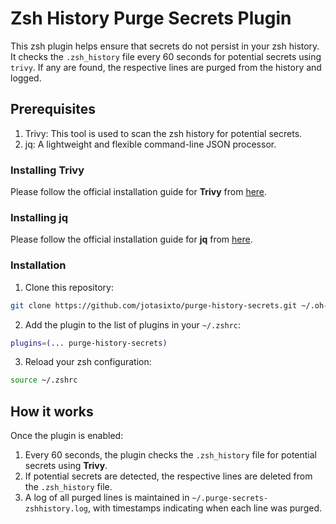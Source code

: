 # Zsh History Purge Secrets Plugin
This zsh plugin helps ensure that secrets do not persist in your zsh history. It checks the `.zsh_history` file every 60 seconds for potential secrets using `trivy`. If any are found, the respective lines are purged from the history and logged.

## Prerequisites

1. Trivy: This tool is used to scan the zsh history for potential secrets.
2. jq: A lightweight and flexible command-line JSON processor.

### Installing Trivy

Please follow the official installation guide for **Trivy** from [here](https://aquasecurity.github.io/trivy/v0.45/getting-started/installation/).

### Installing jq

Please follow the official installation guide for **jq** from [here](https://jqlang.github.io/jq/download/).

### Installation

1. Clone this repository:

```bash
git clone https://github.com/jotasixto/purge-history-secrets.git ~/.oh-my-zsh/custom/plugins/purge-history-secrets
```

2. Add the plugin to the list of plugins in your `~/.zshrc`:

```bash
plugins=(... purge-history-secrets)
```

3. Reload your zsh configuration:

```bash
source ~/.zshrc
```

## How it works

Once the plugin is enabled:

1. Every 60 seconds, the plugin checks the `.zsh_history` file for potential secrets using **Trivy**.
2. If potential secrets are detected, the respective lines are deleted from the `.zsh_history` file.
3. A log of all purged lines is maintained in `~/.purge-secrets-zshhistory.log`, with timestamps indicating when each line was purged.
